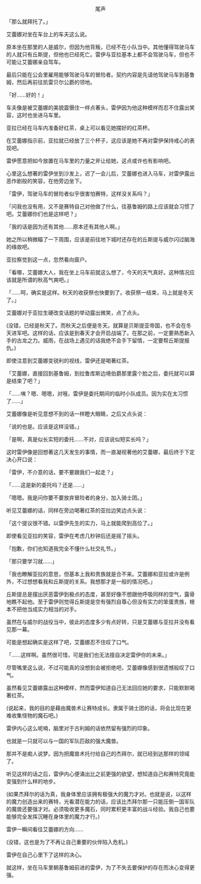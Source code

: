 <p align="center">尾声</p>

「那么就拜托了。」

艾蕾娜对坐在车台上的车夫这么说。

原本坐在那里的人是威尔，但因为他背叛，已经不在小队当中。其他懂得驾驶马车的人就只有丘斯提，但他也已经死亡。雷伊与亚拉基本上都不会驾驶马车，但也不可能让艾蕾娜亲自驾车。

最后只能在公会里雇用能够驾驶马车的冒险者。契约内容是先请他驾驶马车到基鲁姆，然后再前往凯雷贝尔公爵的领地。

「好……好的！」

车夫像是被艾蕾娜的美貌震慑住一样点著头，雷伊因为他这种模样而忍不住露出笑容，这时也坐进马车里。

亚拉已经在马车内准备好红茶，桌上可以看见她摆好的红茶杯。

在艾蕾娜指示前，亚拉就已经放了三个杯子，这应该是她不再对雷伊保持戒心的表现吧。

雷伊愿意把如今放置在马车里的力量之斧让给她，这点或许也有影响吧。

心里这么想著的雷伊坐到沙发上，迟了一会儿后，艾蕾娜也进入马车，对雷伊露出恶作剧般的笑容，在他旁边坐下。

「雷伊，驾驶马车的冒险者似乎很害怕赛特，这样没关系吗？」

「问我也没有用，又不是赛特自己对他做了什么，往基鲁姆的路上应该就会习惯了吧。艾蕾娜你们也是这样吧？」

「我的话是因为还有其他……原本还有其他人啊。」

她之所以稍微瞄了一下周围，应该是前往地下城时还存在的丘斯提与威尔闪过脑海的缘故吧。

亚拉察觉到这一点，忽然看向窗户。

「看哪，艾蕾娜大人，我在坐上马车前就这么想了，今天的天气真好。这种情况应该就是所谓的秋高气爽吧。」

「……呵，确实是这样。秋天的收获祭也快要到了。收获祭一结束，马上就是冬天了。」

艾蕾娜对于亚拉生硬改变话题的举动露出微笑，点了点头。

(没错，已经是秋天了。而秋天之后便是冬天。就算是贝斯提亚帝国，也不会在冬天进军吧。这样的话，应该是到春天才会开启战端了。在那之前，一定要熟悉新入手的古龙之力。威雨，在战场上遇见的话我绝不会手下留情，一定要帮丘斯提报仇。)

即使注意到艾蕾娜变锐利的视线，雷伊还是喝著红茶。

「艾蕾娜，直接回到基鲁姆，到拉鲁库斯边境伯爵那里露个脸之后，委托就可以算是结束了吧？」

「……咦？嗯、嗯嗯，对哦，雷伊是委托期间的临时小队成员。因为实在太习惯了……」

艾蕾娜像是听见意想不到的话一样瞪大眼睛，之后又点头说：

「说的也是。应该是这样没错。」

「是啊，真是似长实短的委托……不对，应该说似短实长吗？」

这时雷伊像是回想著这几天发生的事情，而一直凝视著他的艾蕾娜，最后终于下定决心开口说：

「雷伊，不介意的话，要不要跟我们一起走？」

「……这是新的委托吗？还是……」

「嗯嗯。我是问你要不要放弃冒险者的身分，加入骑士团。」

听见艾蕾娜的话，同样在旁边喝著红茶的亚拉边笑边点头说：

「这个提议很不错。以雷伊先生的实力，马上就能爬到高位了。」

即使看见亚拉的笑容，雷伊在考虑几秒钟后还是摇了摇头。

「抱歉，你们也知道我完全不懂什么社交礼节。」

「那只要学习就……」

「我也瞭解亚拉的意思，但基本上我和贵族就是合不来。艾蕾娜和亚拉或许是例外，不过想想看我和丘斯提的关系。我想那才是一般的情况吧。」

丘斯提总是摆出厌恶雷伊到极点的态度，甚至好像不想跟他呼吸同样的空气，露骨地瞧不起他。至于雷伊则觉得丘斯提是空有强烈自尊心但没有实力的笨蛋贵族，根本不把他当成实力相当的对手。

虽然在与威尔的战役当中，彼此的态度多少有点好转，只是艾蕾娜与亚拉并没有看见那一幕。

可能是想起确实是这样了吧，艾蕾娜忍不住叹了口气。

「……这样啊。虽然很可惜，可是我们也无法擅自决定雷伊你的未来。」

尽管嘴里这么说，不过可能真的没想到会被拒绝吧，艾蕾娜像感到很遗憾般叹了口气。

虽然看见艾蕾娜露出这种模样，然而雷伊知道自己无法回应她的要求，只能默默喝著红茶。

(说起来，我的目的是藉由魔兽术让赛特成长。隶属于骑士团的话，将会比现在更难收集怪物的魔石吧。)

雷伊内心这么呢喃，脑里对于古利姆的话依然留有强烈的印象。

也就是一只就可以与一国的军队匹敌的强大魔兽。

那并不是痴人说梦。因为把魔兽术托付给自己的杰拜尔，就已经到达那样的领域了。

听见这样的话之后，雷伊内心便涌出比之前更强的欲望，想知道自己和赛特究竟能变强到什么样的地步。

(如果杰拜尔的话为真，我身体里应该拥有极强大的魔力才对。也就是说，以这样的魔力创造出来的赛特，光看潜在能力的话，应该比杰拜尔那一只能压倒一国军队的魔兽还要强才对。必须吸收更多魔石，同时累积更丰富的战斗经验。我自己也要能够完全发挥沉睡在身体里的魔力才行。)

雷伊一瞬间看往艾蕾娜的方向……

(没错，这也是为了不再让自己重要的伙伴陷入危机。)

雷伊在自己心里下了这样的决心。

就这样，坐在马车里朝基鲁姆前进的雷伊，为了不失去要保护的存在而决心变得更强。

